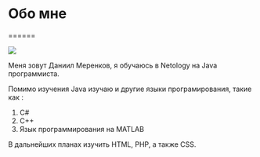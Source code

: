 # Обо мне
======

![](/desktop/1.jpg)

Меня зовут Даниил Меренков, я обучаюсь в Netology на Java программиста.

Помимо изучения Java изучаю и другие языки програмирования, такие как :
1. C#
2. C++
3. Язык программирования на MATLAB

В дальнейших планах изучить HTML, PHP, а также CSS.
